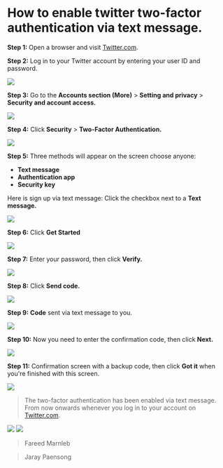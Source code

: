# How to enable twitter two-factor authentication via text message.

**Step 1:** Open a browser and visit [Twitter.com](https://twitter.com).

**Step 2:** Log in to your Twitter account by entering your user ID and password.

![](images/01.png)

**Step 3:** Go to the **Accounts section (More)** > **Setting and privacy** > **Security and account access.**

![](images/02.png)

**Step 4:** Click **Security** > **Two-Factor Authentication.** 

![](images/03.png) 

**Step 5:** Three methods will appear on the screen choose anyone:
- **Text message**
- **Authentication app**
- **Security key**

Here is sign up via text message: Click the checkbox next to a **Text message.**

![](images/06.png)

**Step 6:** Click **Get Started** 

![](images/07.png)

**Step 7:** Enter your password, then click **Verify.**

![](images/08.png)

**Step 8:** Click **Send code.**

![](images/09.png)

**Step 9:** **Code** sent via text message to you. 

![](images/09-1.png)

**Step 10:**  Now you need to enter the confirmation code,  then click **Next.** 

![](images/10.png)

**Step 11:** Confirmation screen with a backup code, then click **Got it** when you're finished with this screen.

![](images/11.png)

>  The two-factor authentication has been enabled via text message. From now onwards whenever you log in to your account on [Twitter.com](https://twitter.com).

![](images/13.png)
![](images/14.png)


>  Fareed Marnleb

>  Jaray Paensong
